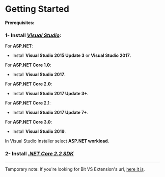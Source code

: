 # Getting Started

**Prerequisites:**

### 1- Install [_**Visual Studio**_](https://www.visualstudio.com/downloads/):

For **ASP.NET**:

* Install **Visual Studio 2015 Update 3** or **Visual Studio 2017**.

For **ASP.NET Core 1.0**:

* Install **Visual Studio 2017**.

For **ASP.NET Core 2.0**:

* Install **Visual Studio 2017 Update 3+**.

For **ASP.NET Core 2.1**:

* Install **Visual Studio 2017 Update 7+**.

For **ASP.NET Core 3.0**:

* Install **Visual Studio 2019**.

In Visual Studio Installer select **ASP.NET workload**.

### 2- Install [_**.NET Core 2.2 SDK**_](https://www.microsoft.com/net/download/core)

---

Temporary note: If you're looking for Bit VS Extension's url, [here it is](https://myget.org/F/bit-foundation/vsix). 

